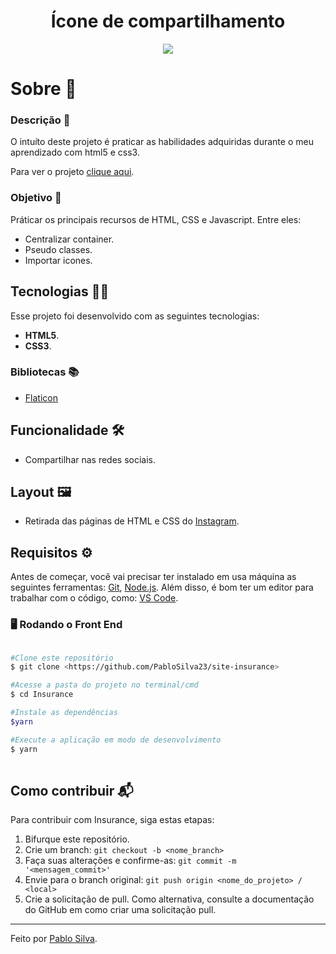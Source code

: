 <h1 align="center">Ícone de compartilhamento</h1>

<div align="center">
  <img src= "https://user-images.githubusercontent.com/87915108/150835436-35d2f7d7-e20e-4b22-bd64-98b9f9126863.gif"></img>
</div>




<h1 id="sobre">Sobre 📖</h1>

### Descrição 📄

O intuíto deste projeto é praticar as habilidades adquiridas durante o meu aprendizado com html5 e css3.

Para ver o projeto [clique aqui](https://pablosilva23.github.io/share/).

### Objetivo 🎯

Práticar os principais recursos de HTML, CSS e Javascript. Entre eles:

- Centralizar container.
- Pseudo classes.
- Importar icones.

<h2 id="tecnologias">Tecnologias 👨‍💻</h2>

Esse projeto foi desenvolvido com as seguintes tecnologias:

* **HTML5**.
* **CSS3**.

### Bibliotecas 📚

* [Flaticon](https://www.flaticon.com/search?word=instagram&color=color&shape=hand%20drawn&order_by=4&type=icon)

<h2 id="funcionalidades">Funcionalidade 🛠️</h2>

- Compartilhar nas redes sociais.

## Layout 🖼️

- Retirada das páginas de HTML e CSS do [Instagram](https://www.instagram.com/).

## Requisitos ⚙️

Antes de começar, você vai precisar ter instalado em usa máquina as seguintes ferramentas: [Git](https://git-scm.com/), [Node.js](https://nodejs.org/en/). Além disso, é bom ter um editor para trabalhar com o código, como: [VS Code](https://code.visualstudio.com/).

### 🖥️ Rodando o Front End

```bash

#Clone este repositório
$ git clone <https://github.com/PabloSilva23/site-insurance>

#Acesse a pasta do projeto no terminal/cmd
$ cd Insurance

#Instale as dependências
$yarn

#Execute a aplicação em modo de desenvolvimento
$ yarn
 
```

## Como contribuir 📬

Para contribuir com Insurance, siga estas etapas:

1. Bifurque este repositório.
1. Crie um branch: `git checkout -b <nome_branch>`
1. Faça suas alterações e confirme-as: `git commit -m '<mensagem_commit>'`
1. Envie para o branch original: `git push origin <nome_do_projeto> / <local>`
1. Crie a solicitação de pull. Como alternativa, consulte a documentação do GitHub em como criar uma solicitação pull.

---
Feito por [Pablo Silva](https://github.com/PabloSilva23).
